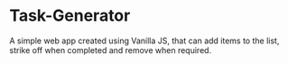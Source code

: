 # Task-Generator
A simple web app created using Vanilla JS, that can add items to the list, strike off when completed and remove when required.

